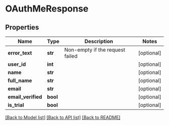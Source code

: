 # OAuthMeResponse

## Properties
Name | Type | Description | Notes
------------ | ------------- | ------------- | -------------
**error_text** | **str** | Non-empty if the request failed | [optional] 
**user_id** | **int** |  | [optional] 
**name** | **str** |  | [optional] 
**full_name** | **str** |  | [optional] 
**email** | **str** |  | [optional] 
**email_verified** | **bool** |  | [optional] 
**is_trial** | **bool** |  | [optional] 

[[Back to Model list]](../README.md#documentation-for-models) [[Back to API list]](../README.md#documentation-for-api-endpoints) [[Back to README]](../README.md)

